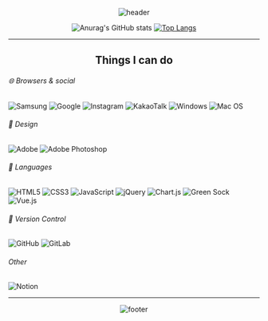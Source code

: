 <div align="center">

![header](https://capsule-render.vercel.app/api?type=waving&section=hedaer&text=Hi!%20I'm%20Mari&width=60&height=200&color=20:d1cdf3,80:e8c3e5&fontSize=25)


![Anurag's GitHub stats](https://github-readme-stats.vercel.app/api?username=mariHidream&theme=moltack&show_icons=true)
[![Top Langs](https://github-readme-stats.vercel.app/api/top-langs/?username=mariHidream&layout=compact)](https://github.com/anuraghazra/github-readme-stats)
- - -
  
</div>

<h2 align="center"> Things I can do </h2>

###### 🌐 Browsers & social  
![Samsung](https://img.shields.io/badge/Samsung-%231428A0.svg?style=for-the-badge&logo=samsung&logoColor=white)
![Google](https://img.shields.io/badge/google-4285F4?style=for-the-badge&logo=google&logoColor=white)
![Instagram](https://img.shields.io/badge/Instagram-%23E4405F.svg?style=for-the-badge&logo=Instagram&logoColor=white)
![KakaoTalk](https://img.shields.io/badge/kakaotalk-ffcd00.svg?style=for-the-badge&logo=kakaotalk&logoColor=000000)
![Windows](https://img.shields.io/badge/Windows-0078D6?style=for-the-badge&logo=windows&logoColor=white)
![Mac OS](https://img.shields.io/badge/mac%20os-000000?style=for-the-badge&logo=macos&logoColor=F0F0F0)
  
  
###### 🎨 Design
![Adobe](https://img.shields.io/badge/adobe-%23FF0000.svg?style=for-the-badge&logo=adobe&logoColor=white)
![Adobe Photoshop](https://img.shields.io/badge/adobe%20photoshop-%2331A8FF.svg?style=for-the-badge&logo=adobe%20photoshop&logoColor=white)
  
###### 📔 Languages
![HTML5](https://img.shields.io/badge/html5-%23E34F26.svg?style=for-the-badge&logo=html5&logoColor=white)
![CSS3](https://img.shields.io/badge/css3-%231572B6.svg?style=for-the-badge&logo=css3&logoColor=white)
![JavaScript](https://img.shields.io/badge/javascript-%23323330.svg?style=for-the-badge&logo=javascript&logoColor=%23F7DF1E)
![jQuery](https://img.shields.io/badge/jquery-%230769AD.svg?style=for-the-badge&logo=jquery&logoColor=white)
![Chart.js](https://img.shields.io/badge/chart.js-F5788D.svg?style=for-the-badge&logo=chart.js&logoColor=white)
![Green Sock](https://img.shields.io/badge/green%20sock-88CE02?style=for-the-badge&logo=greensock&logoColor=white)
![Vue.js](https://img.shields.io/badge/vuejs-%2335495e.svg?style=for-the-badge&logo=vuedotjs&logoColor=%234FC08D)
  
###### 🔧 Version Control
![GitHub](https://img.shields.io/badge/github-%23121011.svg?style=for-the-badge&logo=github&logoColor=white)
![GitLab](https://img.shields.io/badge/gitlab-%23181717.svg?style=for-the-badge&logo=gitlab&logoColor=white)
###### Other
![Notion](https://img.shields.io/badge/Notion-%23000000.svg?style=for-the-badge&logo=notion&logoColor=white)



- - -

<div align="center">
  
![footer](https://capsule-render.vercel.app/api?type=waving&section=footer&height=80&color=20:d1cdf3,80:e8c3e5&fontSize=30)
  
</div>
